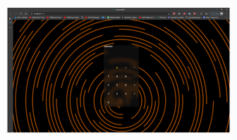 

![Logo of the project](https://github.com/Orlandoj77/Calculator/blob/main/public/img/2021-07-17.png)
